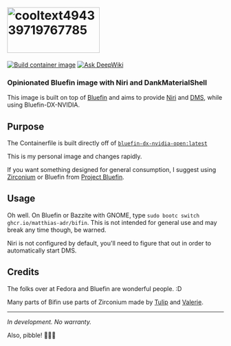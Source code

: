 # <img width="215" height="106" alt="cooltext494339719767785" src="https://github.com/user-attachments/assets/16a63cb9-44de-484f-9274-9a253efa45d0" />
[![Build container image](https://github.com/Matthias-adR/bifin/actions/workflows/build.yml/badge.svg)](https://github.com/Matthias-adR/bifin/actions/workflows/build.yml) [![Ask DeepWiki](https://deepwiki.com/badge.svg)](https://deepwiki.com/matthias-adr/bifin)

### Opinionated Bluefin image with Niri and DankMaterialShell

This image is built on top of [Bluefin](https://projectbluefin.io) and aims to provide [Niri](https://github.com/YaLTeR/niri) and [DMS](https://github.com/AvengeMedia/DankMaterialShell), while using Bluefin-DX-NVIDIA.

## Purpose

The Containerfile is built directly off of [`bluefin-dx-nvidia-open:latest`](https://github.com/ublue-os/bluefin/pkgs/container/bluefin-dx-nvidia-open)

This is my personal image and changes rapidly. 

If you want something designed for general consumption, I suggest using [Zirconium](https://github.com/zirconium-dev/zirconium) or Bluefin from [Project Bluefin](https://projectbluefin.io).

## Usage

Oh well. On Bluefin or Bazzite with GNOME, type `sudo bootc switch ghcr.io/matthias-adr/bifin`.
This is not intended for general use and may break any time though, be warned.

Niri is not configured by default, you'll need to figure that out in order to automatically start DMS.

## Credits

The folks over at Fedora and Bluefin are wonderful people. :D

Many parts of Bifin use parts of Zirconium made by [Tulip](https://github.com/tulilirockz) and [Valerie](https://github.com/valerie-tar-gz).


---

_In development. No warranty._

Also, pibble! 🩷💜💙

